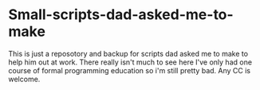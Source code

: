 # Small-scripts-dad-asked-me-to-make

This is just a reposotory and backup for scripts dad asked me to make to help him out at work. There really isn't much to see here
I've only had one course of formal programming education so i'm still pretty bad. Any CC is welcome.

